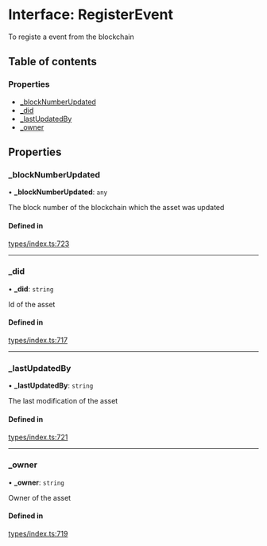 # Interface: RegisterEvent

To registe a event from the blockchain

## Table of contents

### Properties

- [\_blockNumberUpdated](RegisterEvent.md#_blocknumberupdated)
- [\_did](RegisterEvent.md#_did)
- [\_lastUpdatedBy](RegisterEvent.md#_lastupdatedby)
- [\_owner](RegisterEvent.md#_owner)

## Properties

### \_blockNumberUpdated

• **\_blockNumberUpdated**: `any`

The block number of the blockchain which the asset was updated

#### Defined in

[types/index.ts:723](https://github.com/nevermined-io/components-catalog/blob/23aab4e/lib/src/types/index.ts#L723)

___

### \_did

• **\_did**: `string`

Id of the asset

#### Defined in

[types/index.ts:717](https://github.com/nevermined-io/components-catalog/blob/23aab4e/lib/src/types/index.ts#L717)

___

### \_lastUpdatedBy

• **\_lastUpdatedBy**: `string`

The last modification of the asset

#### Defined in

[types/index.ts:721](https://github.com/nevermined-io/components-catalog/blob/23aab4e/lib/src/types/index.ts#L721)

___

### \_owner

• **\_owner**: `string`

Owner of the asset

#### Defined in

[types/index.ts:719](https://github.com/nevermined-io/components-catalog/blob/23aab4e/lib/src/types/index.ts#L719)

